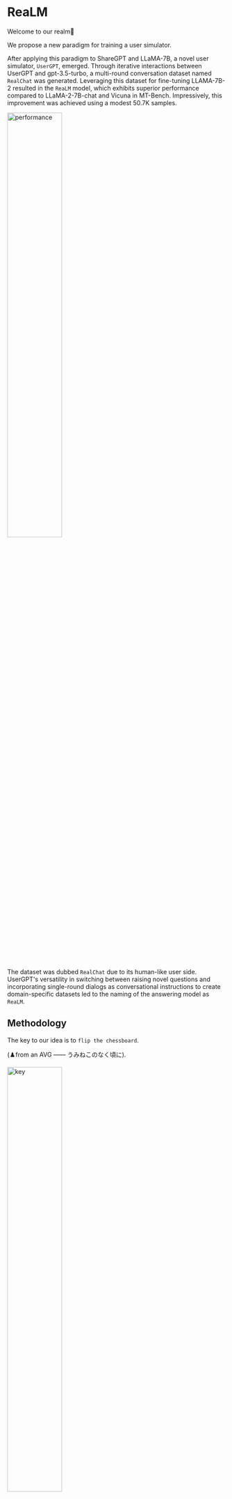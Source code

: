 # ReaLM
Welcome to our realm:hugs:

We propose a new paradigm for training a user simulator. 

After applying this paradigm to ShareGPT and LLaMA-7B, a novel user simulator, `UserGPT`, emerged. Through iterative interactions between UserGPT and gpt-3.5-turbo, a multi-round conversation dataset named `RealChat` was generated. Leveraging this dataset for fine-tuning LLAMA-7B-2 resulted in the `ReaLM` model, which exhibits superior performance compared to LLaMA-2-7B-chat and Vicuna in MT-Bench. Impressively, this improvement was achieved using a modest 50.7K samples.

<img src="https://github.com/FreedomIntelligence/ReaLM/assets/73695787/808bcc05-dcae-4fa4-a11e-2c5496ae79b3" alt="performance" width="50%" height="50%">

The dataset was dubbed `RealChat` due to its human-like user side. UserGPT's versatility in switching between raising novel questions and incorporating single-round dialogs as conversational instructions to create domain-specific datasets led to the naming of the answering model as `ReaLM`.

## Methodology
The key to our idea is to `flip the chessboard`.

(:chess_pawn:from an AVG —— うみねこのなく頃に).

<img src="https://github.com/FreedomIntelligence/ReaLM/assets/73695787/e034f4db-5248-437e-83dd-aa3a940add70" alt="key" width="50%" height="50%">


We just mask the questions of real users and accordingly, only calculate their loss for the purpose of modifying the learning objective.
In addition, we use a dyadic prompt template to instruct our backbone.

The main difference between us and other research is shown below.
![haha](https://github.com/FreedomIntelligence/ReaLM/assets/73695787/31baa406-e8c0-4fe4-854c-41f798ed8d52)

## Links
The reference paper is available at the following link:

https://arxiv.org/abs/2308.11534v1


The ReaLM model is available at the following link:

https://huggingface.co/FreedomIntelligence/Realm-7b/tree/main


